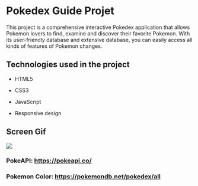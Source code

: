 <h1>Pokedex Guide Projet</h1>

This project is a comprehensive interactive Pokedex application that allows Pokemon lovers to find, examine and discover their favorite Pokemon. With its user-friendly database and extensive database, you can easily access all kinds of features of Pokemon changes.

<h2>Technologies used in the project</h2>

- HTML5

- CSS3

- JavaScript

- Responsive design

<h2>Screen Gif</h2>

![](screen1.gif)

### PokeAPI: https://pokeapi.co/

### Pokemon Color: https://pokemondb.net/pokedex/all
